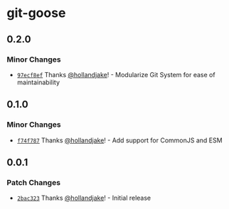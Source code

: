 # git-goose

## 0.2.0

### Minor Changes

- [`97ecf8ef`](https://github.com/hollandjake/git-goose/commit/97ecf8ef26e9c2e2991fd761689f6a084d246ffe) Thanks [@hollandjake](https://github.com/hollandjake)! - Modularize Git System for ease of maintainability

## 0.1.0

### Minor Changes

- [`f74f787`](https://github.com/hollandjake/git-goose/commit/f74f787a8606e54d04c91f1514b1b4fa6e1324f3) Thanks [@hollandjake](https://github.com/hollandjake)! - Add support for CommonJS and ESM

## 0.0.1

### Patch Changes

- [`2bac323`](https://github.com/hollandjake/git-goose/commit/2bac323186bdd174e5bccb803afb92f1bf6fb4dc) Thanks [@hollandjake](https://github.com/hollandjake)! - Initial release
